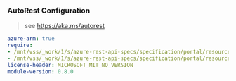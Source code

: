 ### AutoRest Configuration

> see https://aka.ms/autorest

``` yaml
azure-arm: true
require:
- /mnt/vss/_work/1/s/azure-rest-api-specs/specification/portal/resource-manager/readme.md
- /mnt/vss/_work/1/s/azure-rest-api-specs/specification/portal/resource-manager/readme.go.md
license-header: MICROSOFT_MIT_NO_VERSION
module-version: 0.8.0
```